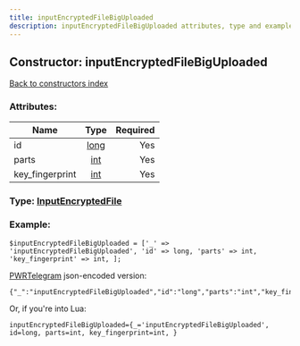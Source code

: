 ```yaml
---
title: inputEncryptedFileBigUploaded
description: inputEncryptedFileBigUploaded attributes, type and example
---
```

## Constructor: inputEncryptedFileBigUploaded  
[Back to constructors index](index.md)



### Attributes:

| Name     |    Type       | Required |
|----------|:-------------:|---------:|
|id|[long](../types/long.md) | Yes|
|parts|[int](../types/int.md) | Yes|
|key\_fingerprint|[int](../types/int.md) | Yes|



### Type: [InputEncryptedFile](../types/InputEncryptedFile.md)


### Example:

```
$inputEncryptedFileBigUploaded = ['_' => 'inputEncryptedFileBigUploaded', 'id' => long, 'parts' => int, 'key_fingerprint' => int, ];
```  

[PWRTelegram](https://pwrtelegram.xyz) json-encoded version:

```
{"_":"inputEncryptedFileBigUploaded","id":"long","parts":"int","key_fingerprint":"int"}
```


Or, if you're into Lua:  


```
inputEncryptedFileBigUploaded={_='inputEncryptedFileBigUploaded', id=long, parts=int, key_fingerprint=int, }

```


